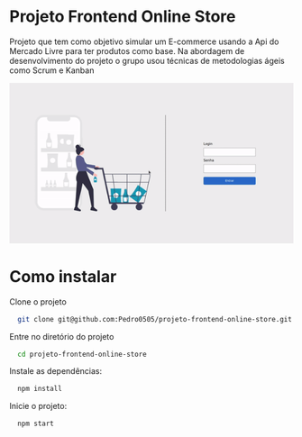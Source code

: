 # Projeto Frontend Online Store

Projeto que tem como objetivo simular um E-commerce usando a Api do Mercado Livre para ter produtos como base. Na abordagem de desenvolvimento do projeto o grupo usou
técnicas de metodologias ágeis como Scrum e Kanban

![](https://github.com/Pedro0505/my-portfolio/blob/main/src/images/online-store.gif?raw=true)

# Como instalar

Clone o projeto

```bash
  git clone git@github.com:Pedro0505/projeto-frontend-online-store.git
```

Entre no diretório do projeto

```bash
  cd projeto-frontend-online-store
```

Instale as dependências:

```bash
  npm install
```

Inicie o projeto:

```bash
  npm start
```
